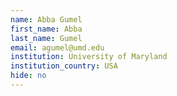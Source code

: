 ```yaml
---
name: Abba Gumel
first_name: Abba
last_name: Gumel
email: agumel@umd.edu
institution: University of Maryland
institution_country: USA
hide: no
---
```



